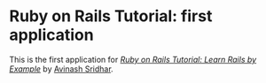 # Ruby on Rails Tutorial: first application

This is the first application for
[*Ruby on Rails Tutorial: Learn Rails by Example*](http://railstutorial.org/)
by [Avinash Sridhar](http://steereasy.com/).
